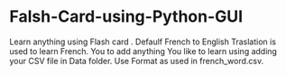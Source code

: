 # Falsh-Card-using-Python-GUI
Learn anything using Flash card .
Defaulf French to English Traslation is used to learn French.
You to add anything You like to learn using adding your CSV file in Data folder.
Use Format as used in french_word.csv.
